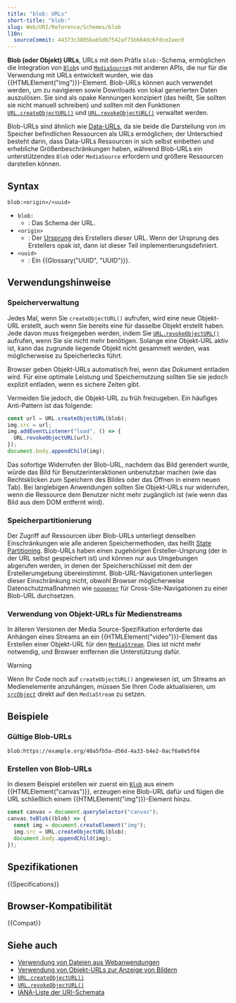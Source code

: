 ```yaml
---
title: "blob: URLs"
short-title: "blob:"
slug: Web/URI/Reference/Schemes/blob
l10n:
  sourceCommit: 44373c3805ba65db7542af75b664dc6fdce2aec0
---
```


**Blob (oder Objekt) URLs**, URLs mit dem Präfix `blob:`-Schema, ermöglichen die Integration von [`Blob`](/de/docs/Web/API/Blob)s und [`MediaSource`](/de/docs/Web/API/MediaSource)s mit anderen APIs, die nur für die Verwendung mit URLs entwickelt wurden, wie das {{HTMLElement("img")}}-Element. Blob-URLs können auch verwendet werden, um zu navigieren sowie Downloads von lokal generierten Daten auszulösen. Sie sind als opake Kennungen konzipiert (das heißt, Sie sollten sie nicht manuell schreiben) und sollten mit den Funktionen [`URL.createObjectURL()`](/de/docs/Web/API/URL/createObjectURL_static) und [`URL.revokeObjectURL()`](/de/docs/Web/API/URL/revokeObjectURL_static) verwaltet werden.

Blob-URLs sind ähnlich wie [Data-URLs](/de/docs/Web/URI/Reference/Schemes/data), da sie beide die Darstellung von im Speicher befindlichen Ressourcen als URLs ermöglichen; der Unterschied besteht darin, dass Data-URLs Ressourcen in sich selbst einbetten und erhebliche Größenbeschränkungen haben, während Blob-URLs ein unterstützendes `Blob` oder `MediaSource` erfordern und größere Ressourcen darstellen können.

## Syntax

```url
blob:<origin>/<uuid>
```

- `blob:`
  - : Das Schema der URL.
- `<origin>`
  - : Der [Ursprung](/de/docs/Web/API/URL/origin) des Erstellers dieser URL. Wenn der Ursprung des Erstellers opak ist, dann ist dieser Teil implementierungsdefiniert.
- `<uuid>`
  - : Ein {{Glossary("UUID", "UUID")}}.

## Verwendungshinweise

### Speicherverwaltung

Jedes Mal, wenn Sie `createObjectURL()` aufrufen, wird eine neue Objekt-URL erstellt, auch wenn Sie bereits eine für dasselbe Objekt erstellt haben. Jede davon muss freigegeben werden, indem Sie [`URL.revokeObjectURL()`](/de/docs/Web/API/URL/revokeObjectURL_static) aufrufen, wenn Sie sie nicht mehr benötigen. Solange eine Objekt-URL aktiv ist, kann das zugrunde liegende Objekt nicht gesammelt werden, was möglicherweise zu Speicherlecks führt.

Browser geben Objekt-URLs automatisch frei, wenn das Dokument entladen wird. Für eine optimale Leistung und Speichernutzung sollten Sie sie jedoch explizit entladen, wenn es sichere Zeiten gibt.

Vermeiden Sie jedoch, die Objekt-URL zu früh freizugeben. Ein häufiges Anti-Pattern ist das folgende:

```js example-bad
const url = URL.createObjectURL(blob);
img.src = url;
img.addEventListener("load", () => {
  URL.revokeObjectURL(url);
});
document.body.appendChild(img);
```

Das sofortige Widerrufen der Blob-URL, nachdem das Bild gerendert wurde, würde das Bild für Benutzerinteraktionen unbenutzbar machen (wie das Rechtsklicken zum Speichern des Bildes oder das Öffnen in einem neuen Tab). Bei langlebigen Anwendungen sollten Sie Objekt-URLs nur widerrufen, wenn die Ressource dem Benutzer nicht mehr zugänglich ist (wie wenn das Bild aus dem DOM entfernt wird).

### Speicherpartitionierung

Der Zugriff auf Ressourcen über Blob-URLs unterliegt denselben Einschränkungen wie alle anderen Speichermethoden, das heißt [State Partitioning](/de/docs/Web/Privacy/Guides/State_Partitioning). Blob-URLs haben einen zugehörigen Ersteller-Ursprung (der in der URL selbst gespeichert ist) und können nur aus Umgebungen abgerufen werden, in denen der Speicherschlüssel mit dem der Erstellerumgebung übereinstimmt. Blob-URL-Navigationen unterliegen dieser Einschränkung nicht, obwohl Browser möglicherweise Datenschutzmaßnahmen wie [`noopener`](/de/docs/Web/HTML/Reference/Attributes/rel/noopener) für Cross-Site-Navigationen zu einer Blob-URL durchsetzen.

### Verwendung von Objekt-URLs für Medienstreams

In älteren Versionen der Media Source-Spezifikation erforderte das Anhängen eines Streams an ein {{HTMLElement("video")}}-Element das Erstellen einer Objekt-URL für den [`MediaStream`](/de/docs/Web/API/MediaStream). Dies ist nicht mehr notwendig, und Browser entfernen die Unterstützung dafür.

> [!WARNING]
> Wenn Ihr Code noch auf `createObjectURL()` angewiesen ist, um Streams an Medienelemente anzuhängen, müssen Sie Ihren Code aktualisieren, um [`srcObject`](/de/docs/Web/API/HTMLMediaElement/srcObject) direkt auf den `MediaStream` zu setzen.

## Beispiele

### Gültige Blob-URLs

```url
blob:https://example.org/40a5fb5a-d56d-4a33-b4e2-0acf6a8e5f64
```

### Erstellen von Blob-URLs

In diesem Beispiel erstellen wir zuerst ein [`Blob`](/de/docs/Web/API/Blob) aus einem {{HTMLElement("canvas")}}, erzeugen eine Blob-URL dafür und fügen die URL schließlich einem {{HTMLElement("img")}}-Element hinzu.

```js
const canvas = document.querySelector("canvas");
canvas.toBlob((blob) => {
  const img = document.createElement("img");
  img.src = URL.createObjectURL(blob);
  document.body.appendChild(img);
});
```

## Spezifikationen

{{Specifications}}

## Browser-Kompatibilität

{{Compat}}

## Siehe auch

- [Verwendung von Dateien aus Webanwendungen](/de/docs/Web/API/File_API/Using_files_from_web_applications)
- [Verwendung von Objekt-URLs zur Anzeige von Bildern](/de/docs/Web/API/File_API/Using_files_from_web_applications#example_using_object_urls_to_display_images)
- [`URL.createObjectURL()`](/de/docs/Web/API/URL/createObjectURL_static)
- [`URL.revokeObjectURL()`](/de/docs/Web/API/URL/revokeObjectURL_static)
- [IANA-Liste der URI-Schemata](https://www.iana.org/assignments/uri-schemes/uri-schemes.xhtml)
